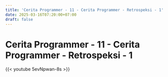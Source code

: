 ```yaml
---
title: 'Cerita Programmer - 11 - Cerita Programmer - Retrospeksi - 1'
date: 2025-03-16T07:20:00+07:00
draft: false
---
```


# Cerita Programmer - 11 - Cerita Programmer - Retrospeksi - 1

{{< youtube 5evNpwan-8s >}}
